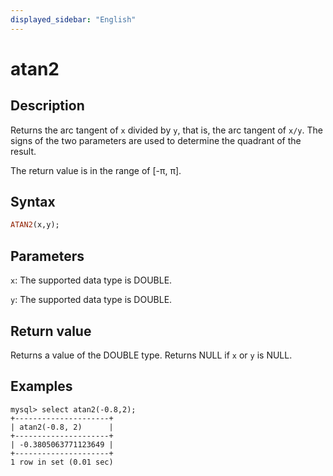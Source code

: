 ```yaml
---
displayed_sidebar: "English"
---
```


# atan2

## Description

Returns the arc tangent of `x` divided by `y`, that is, the arc tangent of `x/y`. The signs of the two parameters are used to determine the quadrant of the result.

The return value is in the range of [-π, π].

## Syntax

```Haskell
ATAN2(x,y);
```

## Parameters

`x`: The supported data type is DOUBLE.

`y`: The supported data type is DOUBLE.

## Return value

Returns a value of the DOUBLE type. Returns NULL if `x` or `y` is NULL.

## Examples

```Plain Text
mysql> select atan2(-0.8,2);
+---------------------+
| atan2(-0.8, 2)      |
+---------------------+
| -0.3805063771123649 |
+---------------------+
1 row in set (0.01 sec)
```
